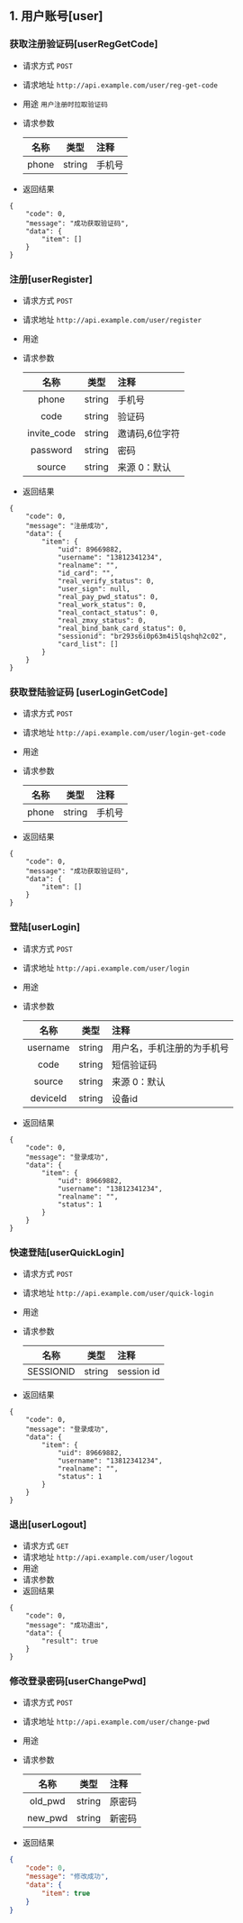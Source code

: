 ## 1. 用户账号[user]

### 获取注册验证码[userRegGetCode]
* 请求方式 `POST`
* 请求地址 `http://api.example.com/user/reg-get-code`
* 用途 `用户注册时拉取验证码`
* 请求参数 

    | 名称 | 类型 | 注释 |
    |:-------------:|:-------------:|:-------------|
    | phone | string | 手机号 |

* 返回结果
```
{
    "code": 0,
    "message": "成功获取验证码",
    "data": {
        "item": []
    }
}
```

### 注册[userRegister]
* 请求方式 `POST`
* 请求地址 `http://api.example.com/user/register`
* 用途 
* 请求参数 

    | 名称 | 类型 | 注释 |
    |:-------------:|:-------------:|:-------------|
    | phone | string | 手机号 |
    | code | string | 验证码 |
    | invite_code | string | 邀请码,6位字符 |
    | password | string | 密码 |
    | source | string | 来源 0：默认 |  

* 返回结果
```
{
    "code": 0,
    "message": "注册成功",
    "data": {
        "item": {
            "uid": 89669882,
            "username": "13812341234",
            "realname": "",
            "id_card": "",
            "real_verify_status": 0,
            "user_sign": null,
            "real_pay_pwd_status": 0,
            "real_work_status": 0,
            "real_contact_status": 0,
            "real_zmxy_status": 0,
            "real_bind_bank_card_status": 0,
            "sessionid": "br293s6i0p63m4i5lqshqh2c02",
            "card_list": []
        }
    }
}
```

### 获取登陆验证码 [userLoginGetCode]
* 请求方式 `POST`
* 请求地址 `http://api.example.com/user/login-get-code`
* 用途 
* 请求参数 

    | 名称 | 类型 | 注释 |
    |:-------------:|:-------------:|:-------------|
    | phone | string | 手机号 |

* 返回结果
```
{
    "code": 0,
    "message": "成功获取验证码",
    "data": {
        "item": []
    }
}
```

### 登陆[userLogin]
* 请求方式 `POST`
* 请求地址 `http://api.example.com/user/login`
* 用途 
* 请求参数 

    | 名称 | 类型 | 注释 |
    |:-------------:|:-------------:|:-------------|
    | username | string | 用户名，手机注册的为手机号 |
    | code | string | 短信验证码 |
    | source | string | 来源 0：默认 |
    | deviceId | string | 设备id |

* 返回结果
```
{
    "code": 0,
    "message": "登录成功",
    "data": {
        "item": {
            "uid": 89669882,
            "username": "13812341234",
            "realname": "",
            "status": 1
        }
    }
}
```

### 快速登陆[userQuickLogin]
* 请求方式 `POST`
* 请求地址 `http://api.example.com/user/quick-login`
* 用途 
* 请求参数 

    | 名称 | 类型 | 注释 |
    |:-------------:|:-------------:|:-------------|
    | SESSIONID | string | session id |

* 返回结果
```
{
    "code": 0,
    "message": "登录成功",
    "data": {
        "item": {
            "uid": 89669882,
            "username": "13812341234",
            "realname": "",
            "status": 1
        }
    }
}
```

### 退出[userLogout]
* 请求方式 `GET`
* 请求地址 `http://api.example.com/user/logout`
* 用途 
* 请求参数 
* 返回结果
```
{
    "code": 0,
    "message": "成功退出",
    "data": {
        "result": true
    }
}
```

### 修改登录密码[userChangePwd]
* 请求方式 `POST`
* 请求地址 `http://api.example.com/user/change-pwd`
* 用途 
* 请求参数 

    | 名称 | 类型 | 注释 |
    |:-------------:|:-------------:|:-------------|
    | old_pwd | string | 原密码 |
    | new_pwd | string | 新密码 |

* 返回结果
```json
{
    "code": 0,
    "message": "修改成功",
    "data": {
        "item": true
    }
}
```